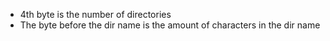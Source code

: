 - 4th byte is the number of directories
- The byte before the dir name is the amount of characters in the dir name
